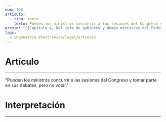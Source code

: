 ```yaml
---
num: 106
articulo:
  - tipo: texto
    texto: Pueden los ministros concurrir a las sesiones del Congreso y tomar parte en sus debates, pero no votar.
previo: "[[Capítulo 4, Del jefe de gabinete y demás ministros del Poder Ejecutivo|Capítulo 4, Del jefe de gabinete y demás ministros del Poder Ejecutivo]]"
tags:
  - ingeniería-electrónica/legal/articulo
---
```

# Artículo
---
"Pueden los ministros concurrir a las sesiones del Congreso y tomar parte en sus debates, pero no votar."

# Interpretación
---
